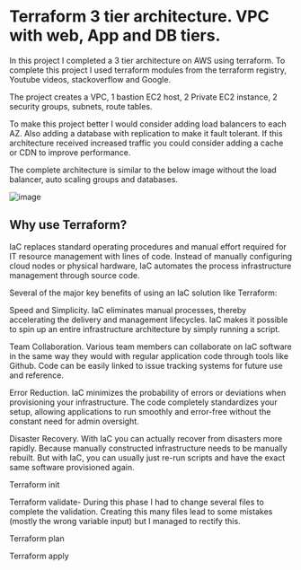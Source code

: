 # Terraform 3 tier architecture. VPC with web, App and DB tiers.

In this project I completed a 3 tier architecture on AWS using terraform. To complete this project I used terraform modules from the terraform registry, Youtube videos, stackoverflow and Google.

The project creates a VPC, 1 bastion EC2 host, 2 Private EC2 instance, 2 security groups, subnets, route tables.

To make this project better I would consider adding load balancers to each AZ. Also adding a database with replication to make it fault tolerant. If this architecture received increased traffic you could consider adding a cache or CDN to improve performance.

The complete architecture is similar to the below image without the load balancer, auto scaling groups and databases.

![image](https://user-images.githubusercontent.com/117186369/212902905-29f2536f-5a0d-4aaf-af22-a4be7b83bb05.png)

## Why use Terraform?

IaC replaces standard operating procedures and manual effort required for IT resource management with lines of code. Instead of manually configuring cloud nodes or physical hardware, IaC automates the process infrastructure management through source code.

Several of the major key benefits of using an IaC solution like Terraform:

Speed and Simplicity. IaC eliminates manual processes, thereby accelerating the delivery and management lifecycles. IaC makes it possible to spin up an entire infrastructure architecture by simply running a script.

Team Collaboration. Various team members can collaborate on IaC software in the same way they would with regular application code through tools like Github. Code can be easily linked to issue tracking systems for future use and reference.

Error Reduction. IaC minimizes the probability of errors or deviations when provisioning your infrastructure. The code completely standardizes your setup, allowing applications to run smoothly and error-free without the constant need for admin oversight.

Disaster Recovery. With IaC you can actually recover from disasters more rapidly. Because manually constructed infrastructure needs to be manually rebuilt. But with IaC, you can usually just re-run scripts and have the exact same software provisioned again.


Terraform init

Terraform validate- During this phase I had to change several files to complete the validation. Creating this many files lead to some mistakes (mostly the wrong variable input) but I managed to rectify this.

Terraform plan

Terraform apply
